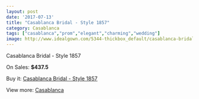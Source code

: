 ```yaml
---
layout: post
date: '2017-07-13'
title: "Casablanca Bridal - Style 1857"
category: Casablanca
tags: ["casablanca","prom","elegant","charming","wedding"]
image: http://www.idealgown.com/5344-thickbox_default/casablanca-bridal-style-1857.jpg
---
```

Casablanca Bridal - Style 1857

On Sales: **$437.5**
<a href="https://www.idealgown.com/en/casablanca/2364-casablanca-bridal-style-1857.html"><amp-img layout="responsive" width="600" height="600" src="//www.idealgown.com/5344-thickbox_default/casablanca-bridal-style-1857.jpg" alt="Casablanca Bridal - Style 1857 0" /></a>
<a href="https://www.idealgown.com/en/casablanca/2364-casablanca-bridal-style-1857.html"><amp-img layout="responsive" width="600" height="600" src="//www.idealgown.com/5346-thickbox_default/casablanca-bridal-style-1857.jpg" alt="Casablanca Bridal - Style 1857 1" /></a>

Buy it: [Casablanca Bridal - Style 1857](https://www.idealgown.com/en/casablanca/2364-casablanca-bridal-style-1857.html "Casablanca Bridal - Style 1857")

View more: [Casablanca](https://www.idealgown.com/en/31-casablanca "Casablanca")